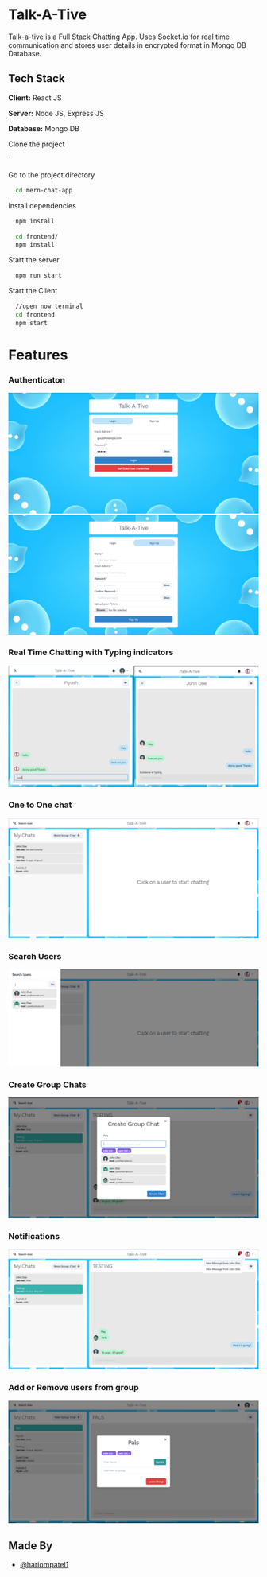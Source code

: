 
# Talk-A-Tive

Talk-a-tive is a Full Stack Chatting App.
Uses Socket.io for real time communication and stores user details in encrypted format in Mongo DB Database.
## Tech Stack

**Client:** React JS

**Server:** Node JS, Express JS

**Database:** Mongo DB
  


Clone the project

`

Go to the project directory

```bash
  cd mern-chat-app
```

Install dependencies

```bash
  npm install
```

```bash
  cd frontend/
  npm install
```

Start the server

```bash
  npm run start
```
Start the Client

```bash
  //open now terminal
  cd frontend
  npm start
```

  
# Features

### Authenticaton
![](https://github.com/hariompatel1/mern-chat-app/blob/master/screenshots/login.PNG)
![](https://github.com/hariompatel1/mern-chat-app/blob/master/screenshots/signup.PNG)
### Real Time Chatting with Typing indicators
![](https://github.com/hariompatel1/mern-chat-app/blob/master/screenshots/real-time.PNG)
### One to One chat
![](https://github.com/hariompatel1/mern-chat-app/blob/master/screenshots/mainscreen.PNG)
### Search Users
![](https://github.com/hariompatel1/mern-chat-app/blob/master/screenshots/search.PNG)
### Create Group Chats
![](https://github.com/hariompatel1/mern-chat-app/blob/master/screenshots/new%20grp.PNG)
### Notifications 
![](https://github.com/hariompatel1/mern-chat-app/blob/master/screenshots/group%20%2B%20notif.PNG)
### Add or Remove users from group
![](https://github.com/hariompatel1/mern-chat-app/blob/master/screenshots/add%20rem.PNG)
## Made By

- [@hariompatel1](https://github.com/hariompatel1)

  
